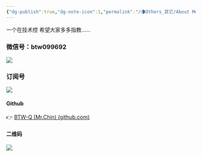 ```yaml
---
{"dg-publish":true,"dg-note-icon":1,"permalink":"/🌘Others_其它/About Me/","dgPassFrontmatter":true,"noteIcon":1,"created":"2024-08-25T09:39:10.409+08:00","updated":"2024-09-09T15:10:02.984+08:00"}
---
```


一个在技术控
希望大家多多指教……
### 微信号：btw099692
![](https://cdn.jsdelivr.net/gh/BTW-Q/blog_img/image/202409091002741.svg)
### 订阅号
![](https://cdn.jsdelivr.net/gh/BTW-Q/blog_img/image/202408311106894.jpg)
  
#### Github
 👉 [BTW-Q (Mr.Chin) (github.com)](https://github.com/BTW-Q)
  #### 二维码
![](https://cdn.jsdelivr.net/gh/BTW-Q/blog_img/image/202408261834193.jpg)